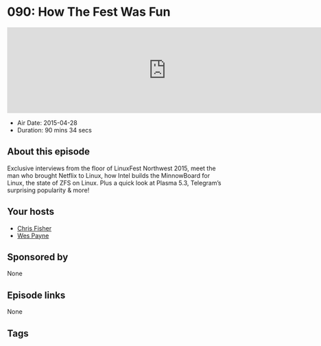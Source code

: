 # 090: How The Fest Was Fun

<iframe src="https://player.fireside.fm/v2/RUkczH-V+avTZtzWk?theme=dark" width="740" height="200" frameborder="0" scrolling="no"></iframe>

* Air Date: 2015-04-28
* Duration: 90 mins 34 secs

## About this episode

Exclusive interviews from the floor of LinuxFest Northwest 2015, meet the man who brought Netflix to Linux, how Intel builds the MinnowBoard for Linux, the state of ZFS on Linux. Plus a quick look at Plasma 5.3, Telegram’s surprising popularity & more!


## Your hosts
* [Chris Fisher](https://linuxunplugged.com/hosts/chrislas)
* [Wes Payne](https://linuxunplugged.com/hosts/wes)

## Sponsored by

None



## Episode links

None



## Tags

